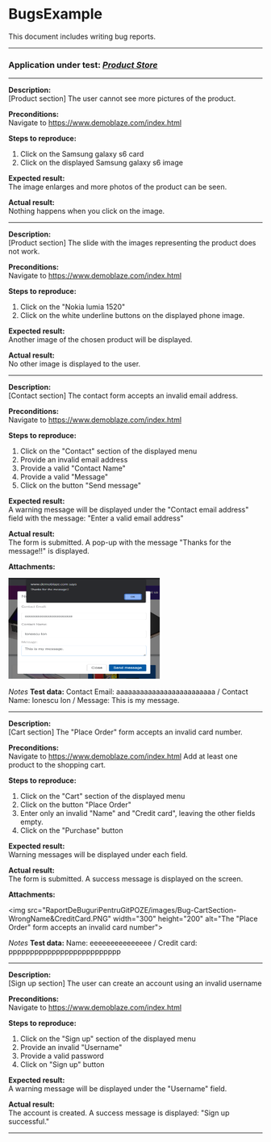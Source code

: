 # BugsExample
This document includes writing bug reports.

---------------------------------------------------------------

### Application under test:    *[Product Store](https://www.demoblaze.com/index.html)*   

---------------------------------------------

**Description:** <br>
[Product section] The user cannot see more pictures of the product.

**Preconditions:** <br>
Navigate to https://www.demoblaze.com/index.html

**Steps to reproduce:**
1. Click on the Samsung galaxy s6 card
2. Click on the displayed Samsung galaxy s6 image

**Expected result:** <br>
The image enlarges and more photos of the product can be seen.

**Actual result:** <br>
Nothing happens when you click on the image.

--------------------------------------------------------------------

**Description:** <br>
[Product section] The slide with the images representing the product does not work.

**Preconditions:** <br>
Navigate to https://www.demoblaze.com/index.html

**Steps to reproduce:**
1. Click on the "Nokia lumia 1520"
2. Click on the white underline buttons on the displayed phone image.

**Expected result:** <br>
Another image of the chosen product will be displayed.

**Actual result:** <br>
No other image is displayed to the user.

-----------------------------------------------------------------------

**Description:** <br>
[Contact section] The contact form accepts an invalid email address.

**Preconditions:** <br>
Navigate to https://www.demoblaze.com/index.html

**Steps to reproduce:**
1. Click on the "Contact" section of the displayed menu
2. Provide an invalid email address
3. Provide a valid "Contact Name"
4. Provide a valid "Message"
5. Click on the button "Send message"

**Expected result:** <br>
A warning message will be displayed under the "Contact email address" field with the message: "Enter a valid email address"

**Actual result:** <br>
The form is submitted. A pop-up with the message "Thanks for the message!!" is displayed.

**Attachments:** <br>

<img src="RaportDeBuguriPentruGitPOZE/images/Bug-ContactSection-WrongEmail.PNG" width="300" height="200" alt="The contact form accepts an invalid email address">


*Notes* **Test data:** Contact Email: aaaaaaaaaaaaaaaaaaaaaaaaa  / Contact Name: Ionescu Ion / Message: This is my message.

--------------------------------------------------------------------------------------------------

**Description:** <br>
[Cart section] The "Place Order" form accepts an invalid card number.

**Preconditions:** <br>
Navigate to https://www.demoblaze.com/index.html
Add at least one product to the shopping cart.

**Steps to reproduce:**
1. Click on the "Cart" section of the displayed menu
2. Click on the button "Place Order"
3. Enter only an invalid "Name" and "Credit card", leaving the other fields empty.
4. Click on the "Purchase" button

**Expected result:** <br>
Warning messages will be displayed under each field.

**Actual result:** <br>
The form is submitted. A success message is displayed on the screen.

**Attachments:** <be>

<img src="RaportDeBuguriPentruGitPOZE/images/Bug-CartSection-WrongName&CreditCard.PNG" width="300" height="200" alt="The "Place Order" form accepts an invalid card number">




*Notes* **Test data:** Name: eeeeeeeeeeeeeee / Credit card: pppppppppppppppppppppppppp

-----------------------------------------------------------------------------------------------------------

**Description:** <br>
[Sign up section] The user can create an account using an invalid username

**Preconditions:** <br>
Navigate to https://www.demoblaze.com/index.html

**Steps to reproduce:**
1. Click on the "Sign up" section of the displayed menu
2. Provide an invalid "Username"
3. Provide a valid password
4. Click on "Sign up" button

**Expected result:** <br>
A warning message will be displayed under the "Username" field.

**Actual result:** <br>
The account is created. A success message is displayed: "Sign up successful."

-----------------------------------------------------------------------------------------------------------




